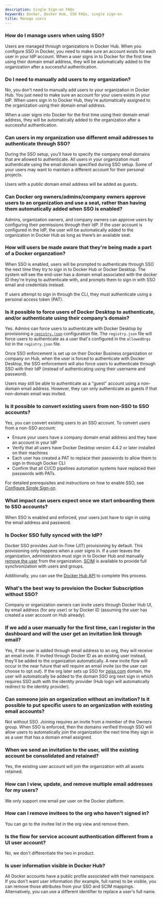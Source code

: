 ```yaml
---
description: Single Sign-on FAQs
keywords: Docker, Docker Hub, SSO FAQs, single sign-on
title: Manage users
---
```


### How do I manage users when using SSO?

Users are managed through organizations in Docker Hub. When you configure SSO in Docker, you need to make sure an account exists for each user in your IdP account. When a user signs in to Docker for the first time using their domain email address, they will be automatically added to the organization after a successful authentication.

### Do I need to manually add users to my organization?

No, you don’t need to manually add users to your organization in Docker Hub. You just need to make sure an account for your users exists in your IdP. When users sign in to Docker Hub, they're automatically assigned to the organization using their domain email address.

When a user signs into Docker for the first time using their domain email address, they will be automatically added to the organization after a successful authentication.

### Can users in my organization use different email addresses to authenticate through SSO?

During the SSO setup, you’ll have to specify the company email domains that are allowed to authenticate. All users in your organization must authenticate using the email domain specified during SSO setup. Some of your users may want to maintain a different account for their personal projects.

Users with a public domain email address will be added as guests.

### Can Docker org owners/admins/company owners approve users to an organization and use a seat, rather than having them automatically added when SSO is enabled?

Admins, organization owners, and company owners can approve users by configuring their permissions through their IdP. If the user account is configured in the IdP, the user will be automatically added to the organization in Docker Hub as long as there’s an available seat.

### How will users be made aware that they're being made a part of a Docker organzation?

When SSO is enabled, users will be prompted to authenticate through SSO the next time they try to sign in to Docker Hub or Docker Desktop. The system will see the end-user has a domain email associated with the docker ID they're trying to authenticate with, and prompts them to sign in with SSO email and credentials instead.

If users attempt to sign in through the CLI, they must authenticate using a personal access token (PAT).

### Is it possible to force users of Docker Desktop to authenticate, and/or authenticate using their company’s domain?

Yes. Admins can force users to authenticate with Docker Desktop by provisioning a [`registry.json`](../security/for-admins/configure-sign-in.md) configuration file. The `registry.json` file will force users to authenticate as a user that's configured in the `allowedOrgs` list in the `registry.json` file.

Once SSO enforcement is set up on their Docker Business organization or company on Hub, when the user is forced to authenticate with Docker Desktop, the SSO enforcement will also force users to authenticate through SSO with their IdP (instead of authenticating using their username and password).

Users may still be able to authenticate as a "guest" account using a non-domain email address. However, they can only authenticate as guests if that non-domain email was invited.

### Is it possible to convert existing users from non-SSO to SSO accounts?

Yes, you can convert existing users to an SSO account. To convert users from a non-SSO account:

* Ensure your users have a company domain email address and they have an account in your IdP
* Verify that all users have Docker Desktop version 4.4.2 or later installed on their machines
* Each user has created a PAT to replace their passwords to allow them to sign in through Docker CLI
* Confirm that all CI/CD pipelines automation systems have replaced their passwords with PATs.

For detailed prerequisites and instructions on how to enable SSO, see [Configure Single Sign-on](index.md).

### What impact can users expect once we start onboarding them to SSO accounts?

When SSO is enabled and enforced, your users just have to sign in using the email address and password.

### Is Docker SSO fully synced with the IdP?

Docker SSO provides Just-In-Time (JIT) provisioning by default. This provisioning only happens when a user signs in. If a user leaves the organization, administrators must sign in to Docker Hub and manually [remove the user](/docker-hub/members/#remove-a-member-or-invitee) from the organization. [SCIM](/docker-hub/scim/) is available to provide full synchronization with users and groups.

Additionally, you can use the [Docker Hub API](/docker-hub/api/latest/) to complete this process.

### What's the best way to provision the Docker Subscription without SSO?

Company or organization owners can invite users through Docker Hub UI, by email address (for any user) or by Docker ID (assuming the user has created a user account on Hub already).

### If we add a user manually for the first time, can I register in the dashboard and will the user get an invitation link through email?

Yes, if the user is added through email address to an org, they will receive an email invite. If invited through Docker ID as an existing user instead, they'll be added to the organization automatically. A new invite flow will occur in the near future that will require an email invite (so the user can choose to opt out). If the org later sets up SSO for [zeiss.com](https://www.zeiss.com/) domain, the user will automatically be added to the domain SSO org next sign in which requires SSO auth with the identity provider (Hub login will automatically redirect to the identity provider).

### Can someone join an organization without an invitation? Is it possible to put specific users to an organization with existing email accounts?

Not without SSO. Joining requires an invite from a member of the Owners group. When SSO is enforced, then the domains verified through SSO will allow users to automatically join the organization the next time they sign in as a user that has a domain email assigned.

### When we send an invitation to the user, will the existing account be consolidated and retained?

Yes, the existing user account will join the organization with all assets retained.

### How can I view, update, and remove multiple email addresses for my users?

We only support one email per user on the Docker platform.

### How can I remove invitees to the org who haven't signed in?

You can go to the invitee list in the org view and remove them.

### Is the flow for service account authentication different from a UI user account?

No, we don't differentiate the two in product.

### Is user information visible in Docker Hub?

All Docker accounts have a public profile associated with their namespace. If you don't want user information (for example, full name) to be visible, you can remove those attributes from your SSO and SCIM mappings. Alternatively, you can use a different identifier to replace a user's full name.
